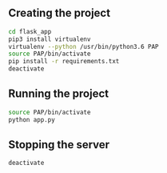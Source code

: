 ## Creating the project

```bash
cd flask_app
pip3 install virtualenv
virtualenv --python /usr/bin/python3.6 PAP
source PAP/bin/activate
pip install -r requirements.txt
deactivate
```

## Running the project 

```bash
source PAP/bin/activate
python app.py
```

## Stopping the server

```bash
deactivate
```